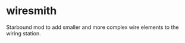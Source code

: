 wiresmith
=========
Starbound mod to add smaller and more complex wire elements to the wiring station.
